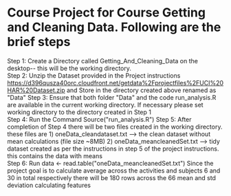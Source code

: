 # Course Project for Course Getting and Cleaning Data. Following are the brief steps
Step 1: Create a Directory called Getting_And_Cleaning_Data on the desktop-- this will be the working directory.                            
Step 2: Unzip the Dataset provided in the Project instructions https://d396qusza40orc.cloudfront.net/getdata%2Fprojectfiles%2FUCI%20HAR%20Dataset.zip 
and Store in the directory created above renamed as "Data"
Step 3: Ensure that both folder "Data" and the code run_analysis.R are available in the current working directory. If necessary please set working directory to the directory created in Step 1                                                                   
Step 4: Run the Command Source("run_analysis.R")
Step 5: After completion of Step 4 there will be two files created in the working directory. these files are
    1) oneData_cleandataset.txt --> the clean dataset without mean calculations (file size ~8MB)
    2) oneData_meancleanedSet.txt --> tidy dataset created as per the instructions in step 5 of the project instructions. this
       contains the data with means                                                                                                      
Step 6: Run data <- read.table("oneData_meancleanedSet.txt")
  Since the project goal is to calculate average across the activities and subjects 6 and 30 in total respectively there will be
  180 rows across the 66 mean and std deviation calculating features

